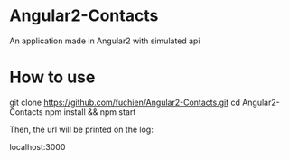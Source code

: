 # Angular2-Contacts
An application made in Angular2 with simulated api

# How to use

git clone https://github.com/fuchien/Angular2-Contacts.git
cd Angular2-Contacts
npm install && npm start

Then, the url will be printed on the log:

localhost:3000
